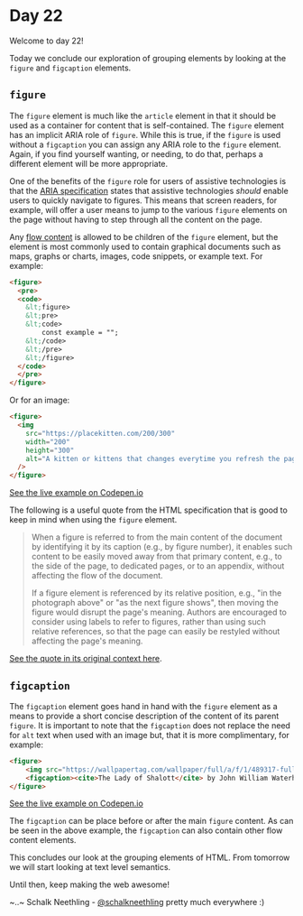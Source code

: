 # Day 22

Welcome to day 22!

Today we conclude our exploration of grouping elements by looking at the `figure` and `figcaption` elements.

## `figure`

The `figure` element is much like the `article` element in that it should be used as a container for content that is self-contained. The `figure` element has an implicit ARIA role of `figure`. While this is true, if the `figure` is used without a `figcaption` you can assign any ARIA role to the `figure` element. Again, if you find yourself wanting, or needing, to do that, perhaps a different element will be more appropriate.

One of the benefits of the `figure` role for users of assistive technologies is that the [ARIA specification](https://www.w3.org/TR/wai-aria-1.1/#figure) states that assistive technologies _should_ enable users to quickly navigate to figures. This means that screen readers, for example, will offer a user means to jump to the various `figure` elements on the page without having to step through all the content on the page.

Any [flow content](https://html.spec.whatwg.org/#flow-content-2) is allowed to be children of the `figure` element, but the element is most commonly used to contain graphical documents such as maps, graphs or charts, images, code snippets, or example text. For example:

```html
<figure>
  <pre>
  <code>
    &lt;figure>
    &lt;pre>
    &lt;code>
        const example = "";
    &lt;/code>
    &lt;/pre>
    &lt;/figure>
  </code>
  </pre>
</figure>
```

Or for an image:

```html
<figure>
  <img
    src="https://placekitten.com/200/300"
    width="200"
    height="300"
    alt="A kitten or kittens that changes everytime you refresh the page"
  />
</figure>
```

[See the live example on Codepen.io](https://codepen.io/schalkneethling/pen/xxgBebJ)

The following is a useful quote from the HTML specification that is good to keep in mind when using the `figure` element.

> When a figure is referred to from the main content of the document by identifying it by its caption (e.g., by figure number), it enables such content to be easily moved away from that primary content, e.g., to the side of the page, to dedicated pages, or to an appendix, without affecting the flow of the document.
>
> If a figure element is referenced by its relative position, e.g., "in the photograph above" or "as the next figure shows", then moving the figure would disrupt the page's meaning. Authors are encouraged to consider using labels to refer to figures, rather than using such relative references, so that the page can easily be restyled without affecting the page's meaning.

[See the quote in its original context here](https://html.spec.whatwg.org/#figure-note-about-references).

## `figcaption`

The `figcaption` element goes hand in hand with the `figure` element as a means to provide a short concise description of the content of its parent `figure`. It is important to note that the `figcaption` does not replace the need for `alt` text when used with an image but, that it is more complimentary, for example:

```html
<figure>
    <img src="https://wallpapertag.com/wallpaper/full/a/f/1/489317-full-size-famous-paintings-wallpaper-2880x1800-ipad.jpg" width="720" height="450" alt="Painting of a young woman in a canoe on a pond surrounded by trees and other wild life. The woman has long brown hair, is wearing a white gypsy like dress and has an expression of terrible sadness on her face." />
    <figcaption><cite>The Lady of Shalott</cite> by John William Waterhouse - Oil on canvas<figcaption>
</figure>
```

[See the live example on Codepen.io](https://codepen.io/schalkneethling/pen/xxgBebJ)

The `figcaption` can be place before or after the main `figure` content. As can be seen in the above example, the `figcaption` can also contain other flow content elements.

This concludes our look at the grouping elements of HTML. From tomorrow we will start looking at text level semantics.

Until then, keep making the web awesome!

~..~ Schalk Neethling - [@schalkneethling](https://twitter.com/schalkneethling) pretty much everywhere :)
